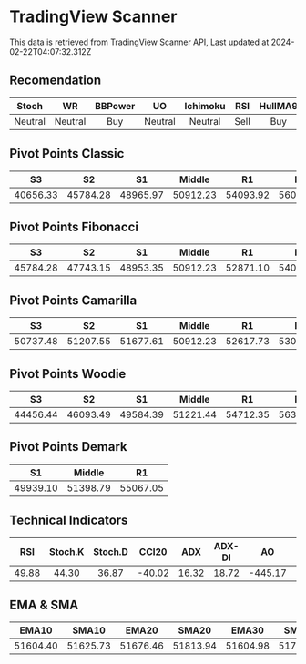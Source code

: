 # TradingView Scanner
This data is retrieved from TradingView Scanner API, Last updated at 2024-02-22T04:07:32.312Z

## Recomendation
| Stoch | WR | BBPower | UO | Ichimoku | RSI | HullMA9 |
| :---: | :---: | :---: | :---: | :---: | :---: | :---: |
| Neutral | Neutral | Buy | Neutral | Neutral | Sell | Buy |

## Pivot Points Classic
| S3 | S2 | S1 | Middle | R1 | R2 | R3 |
| :---: | :---: | :---: | :---: | :---: | :---: | :---: |
| 40656.33 | 45784.28 | 48965.97 | 50912.23 | 54093.92 | 56040.18 | 61168.13 |

## Pivot Points Fibonacci
| S3 | S2 | S1 | Middle | R1 | R2 | R3 |
| :---: | :---: | :---: | :---: | :---: | :---: | :---: |
| 45784.28 | 47743.15 | 48953.35 | 50912.23 | 52871.10 | 54081.30 | 56040.18 |

## Pivot Points Camarilla
| S3 | S2 | S1 | Middle | R1 | R2 | R3 |
| :---: | :---: | :---: | :---: | :---: | :---: | :---: |
| 50737.48 | 51207.55 | 51677.61 | 50912.23 | 52617.73 | 53087.79 | 53557.86 |

## Pivot Points Woodie
| S3 | S2 | S1 | Middle | R1 | R2 | R3 |
| :---: | :---: | :---: | :---: | :---: | :---: | :---: |
| 44456.44 | 46093.49 | 49584.39 | 51221.44 | 54712.35 | 56349.39 | 59840.30 |

## Pivot Points Demark
| S1 | Middle | R1 |
| :---: | :---: | :---: |
| 49939.10 | 51398.79 | 55067.05 |

## Technical Indicators
| RSI | Stoch.K | Stoch.D | CCI20 | ADX | ADX-DI | AO | Mom | MACD | MACD | W.R | HullMA9 |
| :---: | :---: | :---: | :---: | :---: | :---: | :---: | :---: | :---: | :---: | :---: | :---: |
| 49.88 | 44.30 | 36.87 | -40.02 | 16.32 | 18.72 | -445.17 | -51.93 | -23.85 | 42.36 | -58.31 | 51585.25 |

## EMA & SMA
| EMA10 | SMA10 | EMA20 | SMA20 | EMA30 | SMA30 | EMA50 | SMA50 | EMA100 | SMA100 | EMA200 | SMA200 |
| :---: | :---: | :---: | :---: | :---: | :---: | :---: | :---: | :---: | :---: | :---: | :---: |
| 51604.40 | 51625.73 | 51676.46 | 51813.94 | 51604.98 | 51762.26 | 51112.62 | 51756.85 | 49412.81 | 49071.80 | 47122.15 | 45453.52 |
